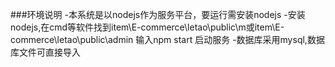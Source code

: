 ###环境说明
-本系统是以nodejs作为服务平台，要运行需安装nodejs
-安装nodejs,在cmd等软件找到item\E-commerce\letao\public\m或item\E-commerce\letao\public\admin 输入npm start 启动服务
-数据库采用mysql,数据库文件可直接导入

